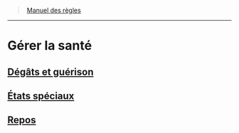 
<!--Items-->

> <!--ParentNameLink-->[Manuel des règles](index.md)<!--/ParentNameLink-->

---

# <!--Name-->Gérer la santé<!--/Name-->

<!--LinkItem-->

## <!--NameLink-->[Dégâts et guérison](damage_healing_hd.md)<!--/NameLink-->

<!--/LinkItem-->

<!--LinkItem-->

## <!--NameLink-->[États spéciaux](conditions_hd.md)<!--/NameLink-->

<!--/LinkItem-->

<!--LinkItem-->

## <!--NameLink-->[Repos](resting_hd.md)<!--/NameLink-->

<!--/LinkItem-->

<!--/Items-->



